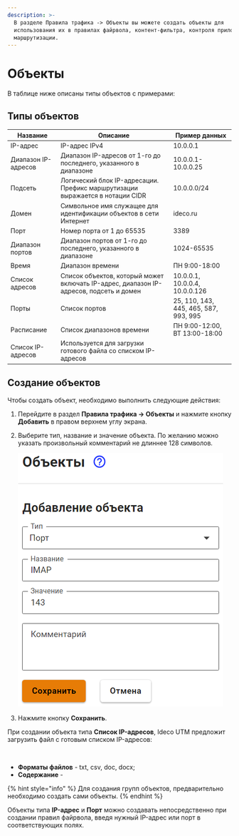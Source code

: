 ```yaml
---
description: >-
  В разделе Правила трафика -> Объекты вы можете создать объекты для
  использования их в правилах файрвола, контент-фильтра, контроля приложений,
  маршрутизации.
---
```


# Объекты

В таблице ниже описаны типы объектов с примерами:

## Типы объектов

| Название          | Описание                                 | Пример данных                         |
| ----------------- | -------------------------------------------------- | ------------------------------------- |
| IP-адрес          | IP-адрес IPv4                      | 10.0.0.1          |
| Диапазон IP-адресов | Диапазон IP-адресов от 1-го до последнего, указанного в диапазоне                      | 10.0.0.1-10.0.0.25    |
| Подсеть           | Логический блок IP-адресации. Префикс маршрутизации выражается в нотации CIDR | 10.0.0.0/24   |
| Домен             | Символьное имя служащее для идентификации объектов в сети Интернет       | ideco.ru        |
| Порт              | Номер порта от 1 до 65535           | 3389                                  |
| Диапазон портов   | Диапазон портов от 1-го до последнего, указанного в диапазоне    | 1024-65535               |
| Время             | Диапазон времени                       | ПН 9:00-18:00                         |
| Список адресов    | Список объектов, который может включать IP-адрес, диапазон IP-адресов, подсеть и домен | 10.0.0.1, 10.0.0.4, 10.0.0.126        |
| Порты             | Список портов                          | 25, 110, 143, 445, 465, 587, 993, 995 |
| Расписание        | Список диапазонов времени              | ПН 9:00-12:00, ВТ 13:00-18:00         |
| Список IP-адресов | Используется для загрузки готового файла со списком IP-адресов  |        |

## Создание объектов

Чтобы создать объект, необходимо выполнить следующие действия:

1. Перейдите в раздел **Правила трафика -> Объекты** и нажмите кнопку **Добавить** в правом верхнем углу экрана.
2.  Выберите тип, название и значение объекта. По желанию можно указать произвольный комментарий не длиннее 128 символов.

    <img src="../../.gitbook/assets/create_object.png" alt="create_object.png" data-size="original">
3. Нажмите кнопку **Сохранить**.

При создании объекта типа **Список IP-адресов**, Ideco UTM предложит загрузить файл с готовым списком IP-адресов:

<img src="../../.gitbook/assets/" alt="" data-size="original">

* **Форматы файлов** - txt, csv, doc, docx;
* **Содержание** - 

{% hint style="info" %}
Для создания групп объектов, предварительно необходимо создать сами объекты.
{% endhint %}

Объекты типа **IP-адрес** и **Порт** можно создавать непосредственно при создании правил файрвола, введя нужный IP-адрес или порт в соответствующих полях.
